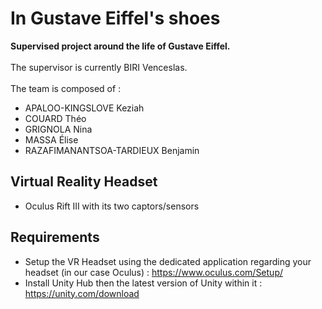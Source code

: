 # In Gustave Eiffel's shoes
<b>Supervised project around the life of Gustave Eiffel.</b> <br/> <br/>
The supervisor is currently BIRI Venceslas.<br/><br/>
The team is composed of :

* APALOO-KINGSLOVE Keziah
* COUARD Théo
* GRIGNOLA Nina
* MASSA Élise
* RAZAFIMANANTSOA-TARDIEUX Benjamin

## Virtual Reality Headset
* Oculus Rift III with its two captors/sensors
## Requirements
* Setup the VR Headset using the dedicated application regarding your headset (in our case Oculus) : https://www.oculus.com/Setup/
* Install Unity Hub then the latest version of Unity within it : https://unity.com/download


